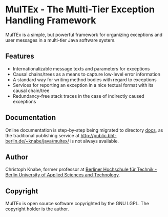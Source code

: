 # MulTEx - The Multi-Tier Exception Handling Framework
MulTEx is a simple, but powerful framework for organizing exceptions and user messages in a multi-tier Java software system.

## Features
* Internationalizable message texts and parameters for exceptions
* Causal chains/trees as a means to capture low-level error information
* A standard way for writing method bodies with regard to exceptions
* Services for reporting an exception in a nice textual format with its causal chain/tree
* Redundancy-free stack traces in the case of indirectly caused exceptions

## Documentation
Online documentation is step-by-step being migrated to directory [docs](docs),
as the traditional publishing service at http://public.bht-berlin.de/~knabe/java/multex/
is not always available.

## Author
 Christoph Knabe, former professor at [Berliner Hochschule für Technik - Berlin University of Applied Sciences and Technology](https://www.bht-berlin.de/).

## Copyright
MulTEx is open source software copyrighted by the GNU LGPL. The copyright holder is the author.

